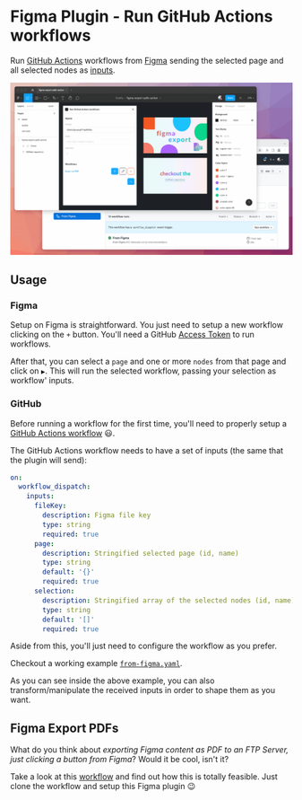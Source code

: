 # Figma Plugin - Run GitHub Actions workflows

Run [GitHub Actions](https://github.com/features/actions) workflows from [Figma](https://www.figma.com/) sending the selected page and all selected nodes as [inputs](https://docs.github.com/en/actions/using-workflows/workflow-syntax-for-github-actions#onworkflow_dispatchinputs).

![Demo](cover.gif)


## Usage

### Figma

Setup on Figma is straightforward. You just need to setup a new workflow clicking on the `+` button. You'll need a GitHub [Access Token](https://github.com/settings/tokens) to run workflows.

After that, you can select a `page` and one or more `nodes` from that page and click on `▶`. This will run the selected workflow, passing your selection as workflow' inputs.

### GitHub

Before running a workflow for the first time, you'll need to properly setup a [GitHub Actions workflow](https://docs.github.com/en/actions/using-workflows) :smiley:.

The GitHub Actions workflow needs to have a set of inputs (the same that the plugin will send):

```yaml
on: 
  workflow_dispatch:
    inputs:
      fileKey:
        description: Figma file key
        type: string
        required: true
      page:
        description: Stringified selected page (id, name)
        type: string
        default: '{}'
        required: true
      selection:
        description: Stringified array of the selected nodes (id, name)
        type: string
        default: '[]'
        required: true
```

Aside from this, you'll just need to configure the workflow as you prefer.

Checkout a working example [`from-figma.yaml`](.github/workflows/from-figma.yaml).

As you can see inside the above example, you can also transform/manipulate the received inputs in order to shape them as you want.


## Figma Export PDFs

What do you think about *exporting Figma content as PDF to an FTP Server, just clicking a button from Figma*? Would it be cool, isn't it?

Take a look at this [workflow](https://github.com/marcomontalbano/figma-export-pdfs-action/blob/main/.github/workflows/from-figma.yaml) and find out how this is totally feasible. Just clone the workflow and setup this Figma plugin :wink:
